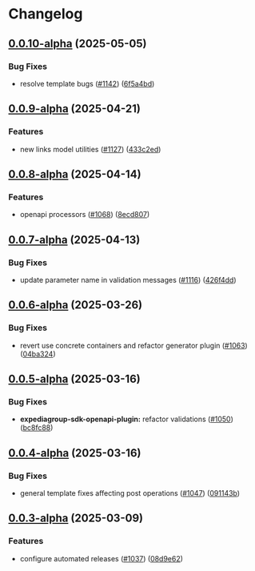 # Changelog

## [0.0.10-alpha](https://github.com/ExpediaGroup/expediagroup-java-sdk/compare/expediagroup-sdk-openapi-plugin-v0.0.9-alpha...expediagroup-sdk-openapi-plugin-v0.0.10-alpha) (2025-05-05)


### Bug Fixes

* resolve template bugs ([#1142](https://github.com/ExpediaGroup/expediagroup-java-sdk/issues/1142)) ([6f5a4bd](https://github.com/ExpediaGroup/expediagroup-java-sdk/commit/6f5a4bdf244464a73f7e2664fd9c317f841d70d4))

## [0.0.9-alpha](https://github.com/ExpediaGroup/expediagroup-java-sdk/compare/expediagroup-sdk-openapi-plugin-v0.0.8-alpha...expediagroup-sdk-openapi-plugin-v0.0.9-alpha) (2025-04-21)


### Features

* new links model utilities ([#1127](https://github.com/ExpediaGroup/expediagroup-java-sdk/issues/1127)) ([433c2ed](https://github.com/ExpediaGroup/expediagroup-java-sdk/commit/433c2ed397921f2918b559786f83f21b57d83280))

## [0.0.8-alpha](https://github.com/ExpediaGroup/expediagroup-java-sdk/compare/expediagroup-sdk-openapi-plugin-v0.0.7-alpha...expediagroup-sdk-openapi-plugin-v0.0.8-alpha) (2025-04-14)


### Features

* openapi processors ([#1068](https://github.com/ExpediaGroup/expediagroup-java-sdk/issues/1068)) ([8ecd807](https://github.com/ExpediaGroup/expediagroup-java-sdk/commit/8ecd807075a80eec7d66083329b91c07953e747b))

## [0.0.7-alpha](https://github.com/ExpediaGroup/expediagroup-java-sdk/compare/expediagroup-sdk-openapi-plugin-v0.0.6-alpha...expediagroup-sdk-openapi-plugin-v0.0.7-alpha) (2025-04-13)


### Bug Fixes

* update parameter name in validation messages ([#1116](https://github.com/ExpediaGroup/expediagroup-java-sdk/issues/1116)) ([426f4dd](https://github.com/ExpediaGroup/expediagroup-java-sdk/commit/426f4dd9bfcea7790cf508c853cb21711d718607))

## [0.0.6-alpha](https://github.com/ExpediaGroup/expediagroup-java-sdk/compare/expediagroup-sdk-openapi-plugin-v0.0.5-alpha...expediagroup-sdk-openapi-plugin-v0.0.6-alpha) (2025-03-26)


### Bug Fixes

* revert use concrete containers and refactor generator plugin ([#1063](https://github.com/ExpediaGroup/expediagroup-java-sdk/issues/1063)) ([04ba324](https://github.com/ExpediaGroup/expediagroup-java-sdk/commit/04ba324134083788dfc899b54b6cdd0490fd5252))

## [0.0.5-alpha](https://github.com/ExpediaGroup/expediagroup-java-sdk/compare/expediagroup-sdk-openapi-plugin-v0.0.4-alpha...expediagroup-sdk-openapi-plugin-v0.0.5-alpha) (2025-03-16)


### Bug Fixes

* **expediagroup-sdk-openapi-plugin:** refactor validations  ([#1050](https://github.com/ExpediaGroup/expediagroup-java-sdk/issues/1050)) ([bc8fc88](https://github.com/ExpediaGroup/expediagroup-java-sdk/commit/bc8fc881e18b75de3c7f5e1b25cbcebfb46c0ec9))

## [0.0.4-alpha](https://github.com/ExpediaGroup/expediagroup-java-sdk/compare/expediagroup-sdk-openapi-plugin-v0.0.3-alpha...expediagroup-sdk-openapi-plugin-v0.0.4-alpha) (2025-03-16)


### Bug Fixes

* general template fixes affecting post operations ([#1047](https://github.com/ExpediaGroup/expediagroup-java-sdk/issues/1047)) ([091143b](https://github.com/ExpediaGroup/expediagroup-java-sdk/commit/091143bf545e0a7338903fd4c1b89793c10c9565))

## [0.0.3-alpha](https://github.com/ExpediaGroup/expediagroup-java-sdk/compare/expediagroup-sdk-openapi-plugin-v0.0.2-alpha...expediagroup-sdk-openapi-plugin-v0.0.3-alpha) (2025-03-09)


### Features

* configure automated releases ([#1037](https://github.com/ExpediaGroup/expediagroup-java-sdk/issues/1037)) ([08d9e62](https://github.com/ExpediaGroup/expediagroup-java-sdk/commit/08d9e62be599f2daa65f3998457911c01f1f51d2))
